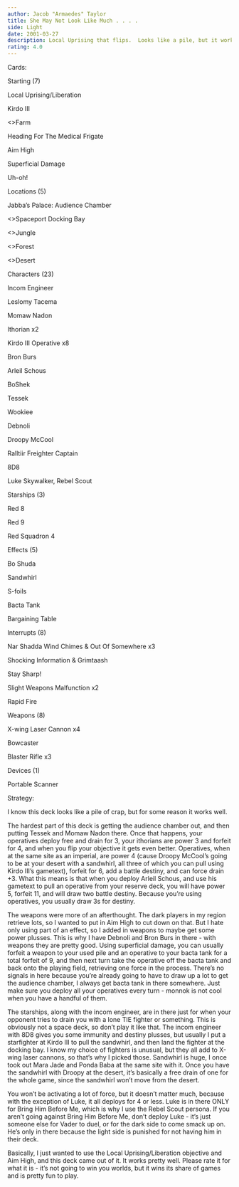 ```yaml
---
author: Jacob "Armaedes" Taylor
title: She May Not Look Like Much . . . .
side: Light
date: 2001-03-27
description: Local Uprising that flips.  Looks like a pile, but it works.
rating: 4.0
---
```

Cards: 

Starting (7)

Local Uprising/Liberation
Kirdo III
<>Farm
Heading For The Medical Frigate
Aim High
Superficial Damage
Uh-oh!

Locations (5)

Jabba’s Palace: Audience Chamber
<>Spaceport Docking Bay
<>Jungle
<>Forest
<>Desert

Characters (23)

Incom Engineer
Leslomy Tacema
Momaw Nadon
Ithorian x2
Kirdo III Operative x8
Bron Burs
Arleil Schous
BoShek
Tessek
Wookiee
Debnoli
Droopy McCool
Ralltiir Freighter Captain
8D8
Luke Skywalker, Rebel Scout

Starships (3)

Red 8
Red 9
Red Squadron 4

Effects (5)

Bo Shuda
Sandwhirl
S-foils
Bacta Tank
Bargaining Table

Interrupts (8)

Nar Shadda Wind Chimes & Out Of Somewhere x3
Shocking Information & Grimtaash
Stay Sharp!
Slight Weapons Malfunction x2
Rapid Fire

Weapons (8)

X-wing Laser Cannon x4
Bowcaster
Blaster Rifle x3

Devices (1)

Portable Scanner


Strategy: 

I know this deck looks like a pile of crap, but for some reason it works well.  

The hardest part of this deck is getting the audience chamber out, and then putting Tessek and Momaw Nadon there.  Once that happens, your operatives deploy free and drain for 3, your ithorians are power 3 and forfeit for 4, and when you flip your objective it gets even better.  Operatives, when at the same site as an imperial, are power 4 (cause Droopy McCool’s going to be at your desert with a sandwhirl, all three of which you can pull using Kirdo III’s gametext), forfeit for 6, add a battle destiny, and can force drain +3.  What this means is that when you deploy Arleil Schous, and use his gametext to pull an operative from your reserve deck, you will have power 5, forfeit 11, and will draw two battle destiny.  Because you’re using operatives, you usually draw 3s for destiny.

The weapons were more of an afterthought.  The dark players in my region retrieve lots, so I wanted to put in Aim High to cut down on that.  But I hate only using part of an effect, so I added in weapons to maybe get some power plusses.  This is why I have Debnoli and Bron Burs in there - with weapons they are pretty good.  Using superficial damage, you can usually forfeit a weapon to your used pile and an operative to your bacta tank for a total forfeit of 9, and then next turn take the operative off the bacta tank and back onto the playing field, retrieving one force in the process.  There’s no signals in here because you’re already going to have to draw up a lot to get the audience chamber, I always get bacta tank in there somewhere.  Just make sure you deploy all your operatives every turn - monnok is not cool when you have a handful of them.


The starships, along with the incom engineer, are in there just for when your opponent tries to drain you with a lone TIE fighter or something.  This is obviously not a space deck, so don’t play it like that.  The incom engineer with 8D8 gives you some immunity and destiny plusses, but usually I put a starfighter at Kirdo III to pull the sandwhirl, and then land the fighter at the docking bay.  I know my choice of fighters is unusual, but they all add to X-wing laser cannons, so that’s why I picked those.  Sandwhirl is huge, I once took out Mara Jade and Ponda Baba at the same site with it.  Once you have the sandwhirl with Droopy at the desert, it’s basically a free drain of one for the whole game, since the sandwhirl won’t move from the desert.

You won’t be activating a lot of force, but it doesn’t matter much, because with the exception of Luke, it all deploys for 4 or less.  Luke is in there ONLY for Bring Him Before Me, which is why I use the Rebel Scout persona.  If you aren’t going against Bring Him Before Me, don’t deploy Luke - it’s just someone else for Vader to duel, or for the dark side to come smack up on.  He’s only in there because the light side is punished for not having him in their deck.

Basically, I just wanted to use the Local Uprising/Liberation objective and Aim High, and this deck came out of it.  It works pretty well.  Please rate it for what it is - it’s not going to win you worlds, but it wins its share of games and is pretty fun to play. 